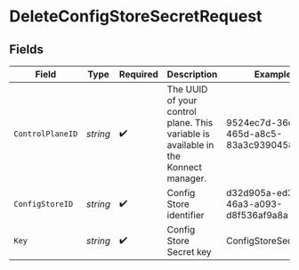 # DeleteConfigStoreSecretRequest


## Fields

| Field                                                                              | Type                                                                               | Required                                                                           | Description                                                                        | Example                                                                            |
| ---------------------------------------------------------------------------------- | ---------------------------------------------------------------------------------- | ---------------------------------------------------------------------------------- | ---------------------------------------------------------------------------------- | ---------------------------------------------------------------------------------- |
| `ControlPlaneID`                                                                   | *string*                                                                           | :heavy_check_mark:                                                                 | The UUID of your control plane. This variable is available in the Konnect manager. | 9524ec7d-36d9-465d-a8c5-83a3c9390458                                               |
| `ConfigStoreID`                                                                    | *string*                                                                           | :heavy_check_mark:                                                                 | Config Store identifier                                                            | d32d905a-ed33-46a3-a093-d8f536af9a8a                                               |
| `Key`                                                                              | *string*                                                                           | :heavy_check_mark:                                                                 | Config Store Secret key                                                            | ConfigStoreSecretKey                                                               |
